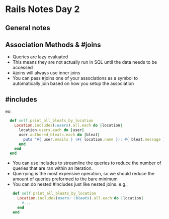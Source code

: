 # Rails Notes Day 2
## General notes

## Association Methods & #joins
  - Queries are lazy evaluated
   - This means they are not actually run in SQL until the data needs to be
   accessed
  - #joins will always use inner joins
  - You can pass #joins one of your associations as a symbol to automatically
  join based on how you setup the association
## #includes
  ex:
  ```ruby
    def self.print_all_bleats_by_location
	  Location.includes(:users).all.each do |location|
	    location.users.each do |user|
		user.authored_bleats.each do |bleat|
		  puts "#{ user.emails } (#{ location.name }): #{ bleat.message }"
		end
	  end
	end
  ```
  - You can use includes to streamline the queries to reduce the number of queries that are ran within an iteration.
  - Querrying is the most expensive operation, so we should reduce the amount of
  queries preformed to the bare minimum
  - You can do nested #includes just like nested joins.
    e.g.,
	```ruby
    def self.print_all_bleats_by_location
	  Location.includes(users: :bleats).all.each do |location|
	    #...
	  end
    end
	```
